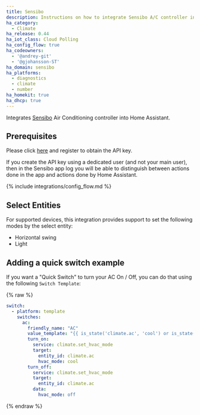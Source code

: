 ```yaml
---
title: Sensibo
description: Instructions on how to integrate Sensibo A/C controller into Home Assistant.
ha_category:
  - Climate
ha_release: 0.44
ha_iot_class: Cloud Polling
ha_config_flow: true
ha_codeowners:
  - '@andrey-git'
  - '@gjohansson-ST'
ha_domain: sensibo
ha_platforms:
  - diagnostics
  - climate
  - number
ha_homekit: true
ha_dhcp: true
---
```


Integrates [Sensibo](https://sensibo.com) Air Conditioning controller into Home Assistant.

## Prerequisites

Please click [here](https://home.sensibo.com/me/api) and register to obtain the API key.
<div class="note">
If you create the API key using a dedicated user (and not your main user),
then in the Sensibo app log you will be able to distinguish between actions
done in the app and actions done by Home Assistant.
</div>

{% include integrations/config_flow.md %}

## Select Entities

For supported devices, this integration provides support to set the following modes by the select entity:

- Horizontal swing
- Light

## Adding a quick switch example

If you want a "Quick Switch" to turn your AC On / Off, you can do that using the following `Switch Template`:

{% raw %}

```yaml
switch:
  - platform: template
    switches:
      ac:
        friendly_name: "AC"
        value_template: "{{ is_state('climate.ac', 'cool') or is_state('climate.ac', 'heat') or is_state('climate.ac', 'dry') or is_state('climate.ac', 'fan_only') }}"
        turn_on:
          service: climate.set_hvac_mode
          target:
            entity_id: climate.ac
            hvac_mode: cool
        turn_off:
          service: climate.set_hvac_mode
          target:
            entity_id: climate.ac
          data:
            hvac_mode: off
```

{% endraw %}
